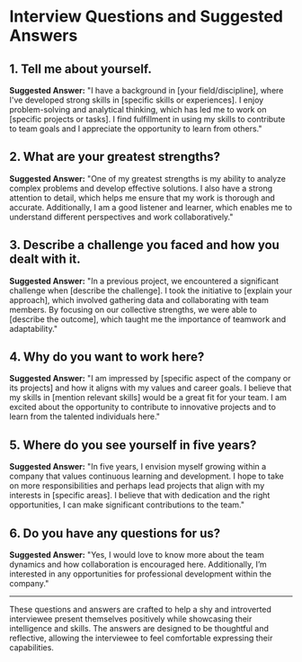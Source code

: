 # Interview Questions and Suggested Answers

## 1. Tell me about yourself.
**Suggested Answer:** 
"I have a background in [your field/discipline], where I've developed strong skills in [specific skills or experiences]. I enjoy problem-solving and analytical thinking, which has led me to work on [specific projects or tasks]. I find fulfillment in using my skills to contribute to team goals and I appreciate the opportunity to learn from others."

## 2. What are your greatest strengths?
**Suggested Answer:** 
"One of my greatest strengths is my ability to analyze complex problems and develop effective solutions. I also have a strong attention to detail, which helps me ensure that my work is thorough and accurate. Additionally, I am a good listener and learner, which enables me to understand different perspectives and work collaboratively."

## 3. Describe a challenge you faced and how you dealt with it.
**Suggested Answer:** 
"In a previous project, we encountered a significant challenge when [describe the challenge]. I took the initiative to [explain your approach], which involved gathering data and collaborating with team members. By focusing on our collective strengths, we were able to [describe the outcome], which taught me the importance of teamwork and adaptability."

## 4. Why do you want to work here?
**Suggested Answer:** 
"I am impressed by [specific aspect of the company or its projects] and how it aligns with my values and career goals. I believe that my skills in [mention relevant skills] would be a great fit for your team. I am excited about the opportunity to contribute to innovative projects and to learn from the talented individuals here."

## 5. Where do you see yourself in five years?
**Suggested Answer:** 
"In five years, I envision myself growing within a company that values continuous learning and development. I hope to take on more responsibilities and perhaps lead projects that align with my interests in [specific areas]. I believe that with dedication and the right opportunities, I can make significant contributions to the team."

## 6. Do you have any questions for us?
**Suggested Answer:** 
"Yes, I would love to know more about the team dynamics and how collaboration is encouraged here. Additionally, I’m interested in any opportunities for professional development within the company."

---

These questions and answers are crafted to help a shy and introverted interviewee present themselves positively while showcasing their intelligence and skills. The answers are designed to be thoughtful and reflective, allowing the interviewee to feel comfortable expressing their capabilities.